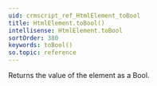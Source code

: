 ```yaml
---
uid: crmscript_ref_HtmlElement_toBool
title: HtmlElement.toBool()
intellisense: HtmlElement.toBool
sortOrder: 380
keywords: toBool()
so.topic: reference
---
```


Returns the value of the element as a Bool.


